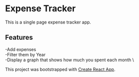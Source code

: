 # Expense Tracker

This is a single page expense tracker app.

## Features
-Add expenses \
-Filter them by Year \
-Display a graph that shows how much you spent each month \

This project was bootstrapped with [Create React App](https://github.com/facebook/create-react-app).

